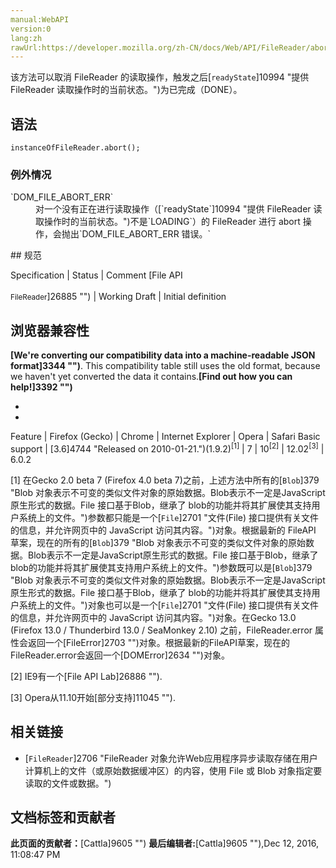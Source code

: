 ```yaml
---
manual:WebAPI
version:0
lang:zh
rawUrl:https://developer.mozilla.org/zh-CN/docs/Web/API/FileReader/abort
---
```






该方法可以取消 FileReader 的读取操作，触发之后[`readyState`]10994 "提供 FileReader 读取操作时的当前状态。")为已完成（DONE）。


## 语法<a name="语法"></a>

```
instanceOfFileReader.abort();
```

### 例外情况<a name="例外情况"></a>
<dl><dt id=''>`DOM_FILE_ABORT_ERR`</dt><dd>对一个没有正在进行读取操作（[`readyState`]10994 "提供 FileReader 读取操作时的当前状态。")不是`LOADING`）的 FileReader 进行 abort 操作，会抛出`DOM_FILE_ABORT_ERR 错误。`</dd></dl>
## 规范<a name="规范"></a>

Specification | Status | Comment 
[File API<br></br><small>FileReader</small>]26885 "") | Working Draft | Initial definition 


## 浏览器兼容性<a name="浏览器兼容性"></a>


**[We&#39;re converting our compatibility data into a machine-readable JSON format]3344 "")**. This compatibility table still uses the old format, because we haven&#39;t yet converted the data it contains.**[Find out how you can help!]3392 "")**


* 
* 

Feature | Firefox (Gecko) | Chrome | Internet Explorer | Opera | Safari 
Basic support | [3.6]4744 "Released on 2010-01-21.")(1.9.2)<sup>[1]</sup> | 7 | 10<sup>[2]</sup> | 12.02<sup>[3]</sup> | 6.0.2 





[1] 在Gecko 2.0 beta 7 (Firefox 4.0 beta 7)之前，上述方法中所有的[`Blob`]379 "Blob 对象表示不可变的类似文件对象的原始数据。Blob表示不一定是JavaScript原生形式的数据。File 接口基于Blob，继承了 blob的功能并将其扩展使其支持用户系统上的文件。")参数都只能是一个[`File`]2701 "文件(File) 接口提供有关文件的信息，并允许网页中的 JavaScript 访问其内容。")对象。根据最新的 FileAPI 草案，现在的所有的[`Blob`]379 "Blob 对象表示不可变的类似文件对象的原始数据。Blob表示不一定是JavaScript原生形式的数据。File 接口基于Blob，继承了 blob的功能并将其扩展使其支持用户系统上的文件。")参数既可以是[`Blob`]379 "Blob 对象表示不可变的类似文件对象的原始数据。Blob表示不一定是JavaScript原生形式的数据。File 接口基于Blob，继承了 blob的功能并将其扩展使其支持用户系统上的文件。")对象也可以是一个[`File`]2701 "文件(File) 接口提供有关文件的信息，并允许网页中的 JavaScript 访问其内容。")对象。在Gecko 13.0 (Firefox 13.0 / Thunderbird 13.0 / SeaMonkey 2.10) 之前，FileReader.error 属性会返回一个[FileError]2703 "")对象。根据最新的FileAPI草案，现在的 FileReader.error会返回一个[DOMError]2634 "")对象。



[2] IE9有一个[File API Lab]26886 "").



[3] Opera从11.10开始[部分支持]11045 "").


## 相关链接<a name="相关链接"></a>

* [`FileReader`]2706 "FileReader 对象允许Web应用程序异步读取存储在用户计算机上的文件（或原始数据缓冲区）的内容，使用 File 或 Blob 对象指定要读取的文件或数据。")



## 文档标签和贡献者
**此页面的贡献者：**[Cattla]9605 "")
**最后编辑者:**[Cattla]9605 ""),<time>Dec 12, 2016, 11:08:47 PM</time>


